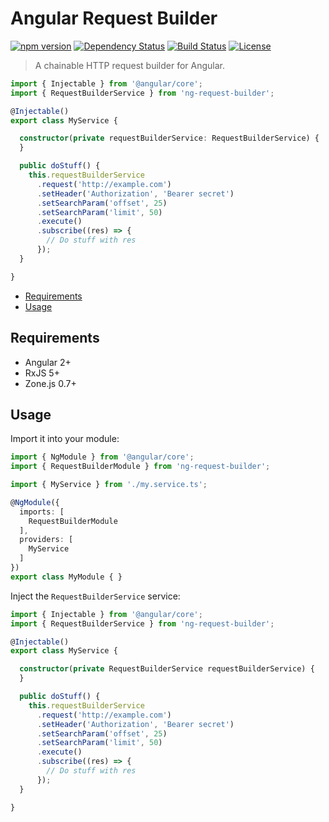 # Angular Request Builder

[![npm version](https://badge.fury.io/js/ng-request-builder.svg)](https://badge.fury.io/js/ng-request-builder)
[![Dependency Status](https://gemnasium.com/badges/github.com/AlphaHydrae/ng-request-builder.svg)](https://gemnasium.com/github.com/AlphaHydrae/ng-request-builder)
[![Build Status](https://travis-ci.org/AlphaHydrae/ng-request-builder.svg?branch=master)](https://travis-ci.org/AlphaHydrae/ng-request-builder)
[![License](https://img.shields.io/npm/l/ng-request-builder.svg)](LICENSE.txt)

> A chainable HTTP request builder for Angular.

```ts
import { Injectable } from '@angular/core';
import { RequestBuilderService } from 'ng-request-builder';

@Injectable()
export class MyService {

  constructor(private requestBuilderService: RequestBuilderService) {
  }

  public doStuff() {
    this.requestBuilderService
      .request('http://example.com')
      .setHeader('Authorization', 'Bearer secret')
      .setSearchParam('offset', 25)
      .setSearchParam('limit', 50)
      .execute()
      .subscribe((res) => {
        // Do stuff with res
      });
  }

}
```





<!-- START doctoc generated TOC please keep comment here to allow auto update -->
<!-- DON'T EDIT THIS SECTION, INSTEAD RE-RUN doctoc TO UPDATE -->


- [Requirements](#requirements)
- [Usage](#usage)

<!-- END doctoc generated TOC please keep comment here to allow auto update -->





## Requirements

* Angular 2+
* RxJS 5+
* Zone.js 0.7+





## Usage

Import it into your module:

```ts
import { NgModule } from '@angular/core';
import { RequestBuilderModule } from 'ng-request-builder';

import { MyService } from './my.service.ts';

@NgModule({
  imports: [
    RequestBuilderModule
  ],
  providers: [
    MyService
  ]
})
export class MyModule { }
```

Inject the `RequestBuilderService` service:

```ts
import { Injectable } from '@angular/core';
import { RequestBuilderService } from 'ng-request-builder';

@Injectable()
export class MyService {

  constructor(private RequestBuilderService requestBuilderService) {
  }

  public doStuff() {
    this.requestBuilderService
      .request('http://example.com')
      .setHeader('Authorization', 'Bearer secret')
      .setSearchParam('offset', 25)
      .setSearchParam('limit', 50)
      .execute()
      .subscribe((res) => {
        // Do stuff with res
      });
  }

}
```
